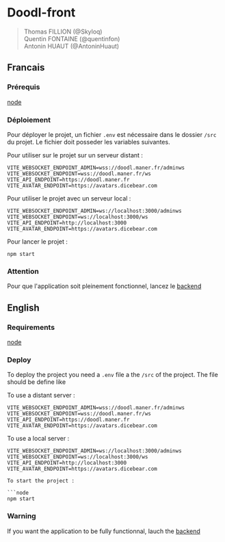 # Doodl-front

> Thomas FILLION (@Skyloq)  
> Quentin FONTAINE (@quentinfon)  
> Antonin HUAUT (@AntoninHuaut)

## Francais

### Prérequis

[node](https://nodejs.org/en/)

### Déploiement

Pour déployer le projet, un fichier ```.env``` est nécessaire dans le dossier ```/src``` du projet. Le fichier doit
posseder les variables suivantes.

Pour utiliser sur le projet sur un serveur distant :

```dotenv
VITE_WEBSOCKET_ENDPOINT_ADMIN=wss://doodl.maner.fr/adminws
VITE_WEBSOCKET_ENDPOINT=wss://doodl.maner.fr/ws
VITE_API_ENDPOINT=https://doodl.maner.fr
VITE_AVATAR_ENDPOINT=https://avatars.dicebear.com
```

Pour utiliser le projet avec un serveur local :

```dotenv
VITE_WEBSOCKET_ENDPOINT_ADMIN=ws://localhost:3000/adminws
VITE_WEBSOCKET_ENDPOINT=ws://localhost:3000/ws
VITE_API_ENDPOINT=http://localhost:3000
VITE_AVATAR_ENDPOINT=https://avatars.dicebear.com
```

Pour lancer le projet :

```node
npm start
```

### Attention

Pour que l'application soit pleinement fonctionnel, lancez le [backend](https://gitlab.ecole.ensicaen.fr/huaut/doodl-back)

## English

### Requirements

[node](https://nodejs.org/en/)


### Deploy

To deploy the project you need a ```.env``` file a the
```/src``` of the project. The file should be define like

To use a distant server :

```dotenv
VITE_WEBSOCKET_ENDPOINT_ADMIN=wss://doodl.maner.fr/adminws
VITE_WEBSOCKET_ENDPOINT=wss://doodl.maner.fr/ws
VITE_API_ENDPOINT=https://doodl.maner.fr
VITE_AVATAR_ENDPOINT=https://avatars.dicebear.com
```

To use a local server :

```dotenv
VITE_WEBSOCKET_ENDPOINT_ADMIN=ws://localhost:3000/adminws
VITE_WEBSOCKET_ENDPOINT=ws://localhost:3000/ws
VITE_API_ENDPOINT=http://localhost:3000
VITE_AVATAR_ENDPOINT=https://avatars.dicebear.com

To start the project :

```node
npm start
```

### Warning

If you want the application to be fully functionnal, lauch the [backend](https://gitlab.ecole.ensicaen.fr/huaut/doodl-back)

```
